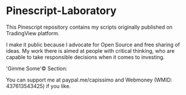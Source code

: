 # Pinescript-Laboratory
This Pinescript repository contains my scripts originally published on TradingView platform. 

I make it public because I advocate for Open Source and free sharing of ideas. My work there is aimed at people with critical thinking, who are capable to take responsible decisions when it comes to investing. 

'Gimme Some'© Section:

You can support me at paypal.me/capissimo and Webmoney (WMID: 437613543425) if you like.
